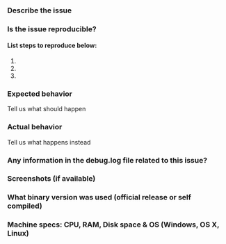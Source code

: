 <!--- Remove sections that do not apply -->
### Describe the issue

### Is the issue reproducible?
#### List steps to reproduce below:
1. 
2. 
3. 

### Expected behavior
Tell us what should happen

### Actual behavior
Tell us what happens instead

### Any information in the debug.log file related to this issue?

### Screenshots (if available)

### What binary version was used (official release or self compiled)

### Machine specs: CPU, RAM, Disk space & OS (Windows, OS X, Linux) 

